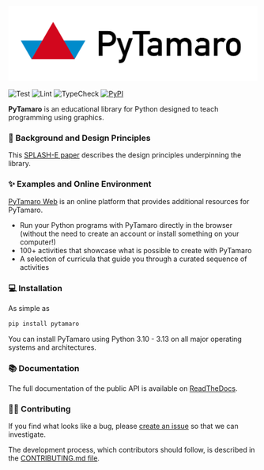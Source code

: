 ![PyTamaro Logo](https://github.com/LuCEresearchlab/pytamaro/raw/main/docs/images/PyTamaro-horizontal-white-bg.png)

![Test](https://github.com/LuCEresearchlab/pytamaro/workflows/Test/badge.svg?branch=main)
![Lint](https://github.com/LuCEresearchlab/pytamaro/workflows/Lint/badge.svg?branch=main)
![TypeCheck](https://github.com/LuCEresearchlab/pytamaro/workflows/TypeCheck/badge.svg?branch=main)
<a href="https://pypi.org/project/pytamaro/">
    <img alt="PyPI" src="https://img.shields.io/pypi/v/pytamaro">
</a>

**PyTamaro** is an educational library for Python designed to teach programming using graphics.

### 📃 Background and Design Principles

This [SPLASH-E paper](https://www.chiodini.org/publications/splashe23-pytamaro.pdf) describes the design principles underpinning the library.

### ✨ Examples and Online Environment

[PyTamaro Web](https://pytamaro.si.usi.ch/) is an online platform that provides additional resources for PyTamaro.

- Run your Python programs with PyTamaro directly in the browser (without the need to create an account or install something on your computer!)
- 100+ activities that showcase what is possible to create with PyTamaro
- A selection of curricula that guide you through a curated sequence of activities

### 💻 Installation

As simple as 
```sh
pip install pytamaro
```

You can install PyTamaro using Python 3.10 - 3.13 on all major operating systems and architectures.

### 📚 Documentation

The full documentation of the public API is available on [ReadTheDocs](https://pytamaro.readthedocs.io/).

### 🧑‍💻 Contributing

If you find what looks like a bug, please [create an issue](https://github.com/LuCEresearchlab/pytamaro/issues/new) so that we can investigate.

The development process, which contributors should follow, is described in the [CONTRIBUTING.md file](https://github.com/LuCEresearchlab/pytamaro/blob/main/CONTRIBUTING.md). 

